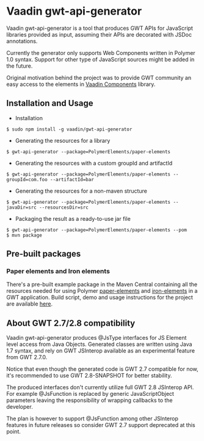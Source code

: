 # Vaadin gwt-api-generator

Vaadin gwt-api-generator is a tool that produces GWT APIs for JavaScript libraries provided as input, assuming their APIs are decorated with JSDoc annotations.

Currently the generator only supports Web Components written in Polymer 1.0 syntax. Support for other type of JavaScript sources might be added in the future.

Original motivation behind the project was to provide GWT community an easy access to the elements in [Vaadin Components](https://github.com/vaadin/components) library.

## Installation and Usage

- Installation
```shell
$ sudo npm install -g vaadin/gwt-api-generator
```
- Generating the resources for a library
```shell
$ gwt-api-generator --package=PolymerElements/paper-elements
```
- Generating the resources with a custom groupId and artifactId
```shell
$ gwt-api-generator --package=PolymerElements/paper-elements --groupId=com.foo --artifactId=bar
```
- Generating the resources for a non-maven structure
```shell
$ gwt-api-generator --package=PolymerElements/paper-elements --javaDir=src --resourcesDir=src
```
- Packaging the result as a ready-to-use jar file
```shell
$ gwt-api-generator --package=PolymerElements/paper-elements --pom
$ mvn package
```


## Pre-built packages

### Paper elements and Iron elements

There's a pre-built example package in the Maven Central containing all the resources needed for using Polymer [paper-elements](https://elements.polymer-project.org/browse?package=paper-elements) and [iron-elements](https://elements.polymer-project.org/browse?package=iron-elements) in a GWT application. Build script, demo and usage instructions for the project are available [here](https://github.com/vaadin/gwt-polymer).

## About GWT 2.7/2.8 compatibility

Vaadin gwt-api-generator produces @JsType interfaces for JS Element level access from Java Objects.
Generated classes are written using Java 1.7 syntax, and rely on GWT JSInterop available as an experimental feature from GWT 2.7.0.

Notice that even though the generated code is GWT 2.7 compatible for now, it's recommended to use GWT 2.8-SNAPSHOT for better stability.

The produced interfaces don't currently utilize full GWT 2.8 JSInterop API. For example @JsFunction is replaced by generic JavaScriptObject parameters leaving the responsibility of wrapping callbacks to the developer.

The plan is however to support @JsFunction among other JSInterop features in future releases so consider GWT 2.7 support deprecated at this point.
